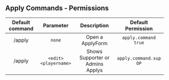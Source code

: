 ## Apply Commands - Permissions

| Default command | Parameter | Description | Default Permission |
| :-----: | :-------: | :---------: | :-------: |
| /apply | `none`  | Open a ApplyForm | `apply.command` `true` |
| /apply | `<edit> <playername>` | Shows Supporter or Admins Applys | `apply.command.sup` `OP` |

